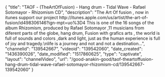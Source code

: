 {
    "title": "TAOF - (TheArtOfFusion)  - Hang drum - Tidal Wave - Rafael Sotomayor -  Rhizomism CD",
    "description": "The Art Of fusion , now in itunes support our project http:\/\/itunes.apple.com\/us\/artist\/the-art-of-fusion\/id498306146?ign-mpt=uo%3D4 This is one of the 16  songs of the album Rhizomism, produced by Rafael Sotomayor ,11 musicians from diferent parts of the globe, hang drum, Fusion with grafics arts , the world is full of sounds and colors ,dark and light, just as the human experience is full of joy and tragedy.\nlife is a journey and not  and not a destination...",
    "channelid": "139542667",
    "videoid": "139542060",
    "date_created": "1436390026",
    "date_modified": "1517860625",
    "type": "captivate",
    "layout": "channelVideo",
    "url": "\/good-anakin-good\/taof-theartoffusion-hang-drum-tidal-wave-rafael-sotomayor-rhizomism-cd\/139542667-139542060"
}